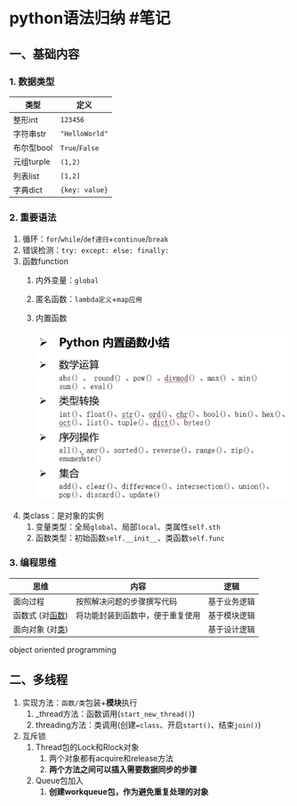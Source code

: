 # python语法归纳 #笔记

## 一、基础内容

### 1. 数据类型

   |类型|定义|
   |--|--|
   |整形int|`123456`|
   |字符串str|`"HelloWorld"`|
   |布尔型bool|`True`/`False`|
   |元组turple|`(1,2)`|
   |列表list|`[1,2]`|
   |字典dict|`{key: value}`|

### 2. 重要语法

   1. 循环：`for`/`while`/`def递归`+`continue`/`break`
   2. 错误检测：`try: except: else: finally:`
   3. 函数function
      1. 内外变量：`global`
      2. 匿名函数：`lambda定义`+`map应用`
      3. 内置函数

         ![20220806170848](https://raw.githubusercontent.com/dsw676676/picture/main/image/20220806170848.png)
   4. 类class：是对象的实例
      1. 变量类型：全局`global`、局部`local`、类属性`self.sth`
      2. 函数类型：初始函数`self.__init__`、类函数`self.func`

### 3. 编程思维

   |思维|内容|逻辑|
   |--|--|--|
   |面向过程|按照解决问题的步骤撰写代码|基于业务逻辑|
   |函数式 (对[函数](#2-重要语法))|将功能封装到函数中，便于重复使用|基于模块逻辑|
   |面向对象 (对[类](#2-重要语法))||基于设计逻辑|

   object oriented programming

## 二、多线程

1. 实现方法：`函数/类`包装+**模块**执行
   1. _thread方法：函数调用(`start_new_thread()`)
   2. threading方法：类调用(创建`=class`、开启`start()`、结束`join()`)
2. 互斥锁
   1. Thread包的Lock和Rlock对象
      1. 两个对象都有acquire和release方法
      2. **两个方法之间可以插入需要数据同步的步骤**
   2. Queue包加入
      1. **创建workqueue包，作为避免重复处理的对象**
